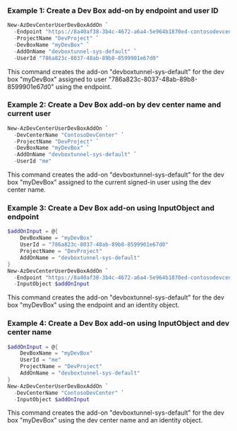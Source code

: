 ### Example 1: Create a Dev Box add-on by endpoint and user ID
```powershell
New-AzDevCenterUserDevBoxAddOn `
  -Endpoint "https://8a40af38-3b4c-4672-a6a4-5e964b1870ed-contosodevcenter.centralus.devcenter.azure.com/" `
  -ProjectName "DevProject" `
  -DevBoxName "myDevBox" `
  -AddOnName "devboxtunnel-sys-default" `
  -UserId "786a823c-8037-48ab-89b8-8599901e67d0"
```
This command creates the add-on "devboxtunnel-sys-default" for the dev box "myDevBox" assigned to user "786a823c-8037-48ab-89b8-8599901e67d0" using the endpoint.

### Example 2: Create a Dev Box add-on by dev center name and current user
```powershell
New-AzDevCenterUserDevBoxAddOn `
  -DevCenterName "ContosoDevCenter" `
  -ProjectName "DevProject" `
  -DevBoxName "myDevBox" `
  -AddOnName "devboxtunnel-sys-default" `
  -UserId "me"
```
This command creates the add-on "devboxtunnel-sys-default" for the dev box "myDevBox" assigned to the current signed-in user using the dev center name.

### Example 3: Create a Dev Box add-on using InputObject and endpoint
```powershell
$addOnInput = @{
    DevBoxName = "myDevBox"
    UserId = "786a823c-8037-48ab-89b8-8599901e67d0"
    ProjectName = "DevProject"
    AddOnName = "devboxtunnel-sys-default"
}
New-AzDevCenterUserDevBoxAddOn `
  -Endpoint "https://8a40af38-3b4c-4672-a6a4-5e964b1870ed-contosodevcenter.centralus.devcenter.azure.com/" `
  -InputObject $addOnInput
```
This command creates the add-on "devboxtunnel-sys-default" for the dev box "myDevBox" using the endpoint and an identity object.

### Example 4: Create a Dev Box add-on using InputObject and dev center name
```powershell
$addOnInput = @{
    DevBoxName = "myDevBox"
    UserId = "me"
    ProjectName = "DevProject"
    AddOnName = "devboxtunnel-sys-default"
}
New-AzDevCenterUserDevBoxAddOn `
  -DevCenterName "ContosoDevCenter" `
  -InputObject $addOnInput
```
This command creates the add-on "devboxtunnel-sys-default" for the dev box "myDevBox" using the dev center name and an identity object.